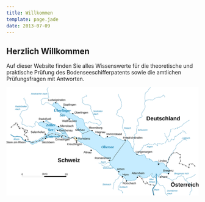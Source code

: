 ```yaml
---
title: Willkommen
template: page.jade
date: 2013-07-09
---
```


<div id="home">

  <h2>Herzlich Willkommen</h2>

  <p>Auf dieser Website finden Sie alles Wissenswerte
  für die theoretische und praktische Prüfung des Bodenseeschifferpatents
  sowie die amtlichen Prüfungsfragen mit Antworten.</p>

  <img src="images/bodensee.svg" alt="Der Bodensee" title="Der Bodensee"/>

</div>
